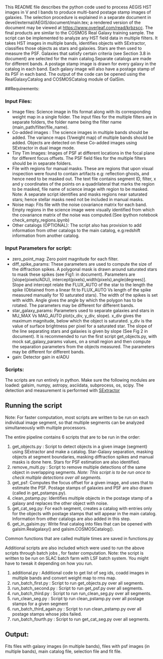 This README file describes the python code used to process AEGIS HST images in V and I bands to produce multi-band postage stamp images of galaxies. The selection procedure is explained in a separate document in devel/external/AEGIS/document/main.tex; a rendered version of the document may be viewed at https://www.overleaf.com/read/krbzscc. 
The final products are similar to the COSMOS Real Galaxy training sample.
The script can be implemented to analyze any HST field data in multiple filters. It takes HST images in multiple bands, identifies objects with SExtractor, classifies those objects as stars and galaxies. Stars are then used to measure the PSF. Galaxies that satisfy certain criteria (see Section 3.8 in document) are selected for the main catalog.Separate catalogs are made for different bands. A postage stamp image is drawn for every galaxy in the catalog in each band. Each galaxy image will also have a postage stamp of its PSF in each band. The output of the code can be opened using the RealGalaxyCatalog and COSMOSCatalog module of GalSim.

##Requirements:
### Input Files:
* Image files: Science image in fits format along with its corresponding weight map in a single folder. The input files for the multiple filters are in separate folders, the folder name being the filter name (main_path/filter/file_name).
* Co-added images : The science images in multiple bands should be added. The variance maps (1/weight map) of multiple bands should be added. Objects are detected on these Co-added images using SExtractor in dual image mode.  
* Tiny Tim Images: Images of PSF at different locations in the focal plane for different focus offsets. The PSF field files for the multiple filters should be in  separate folders.
* File with regions for manual masks. These are regions that upon visual inspection were found to contain artifacts e.g: reflection ghosts, and hence need to be masked out. The text file contains segment ID, filter, x and y coordinates of the points on a quadrilateral that marks the region to be masked, file name of science image with region to be masked. Note: A separate script identifies and masks regions near saturated stars; hence stellar masks need not be included in manual masks.
* Noise map: Fits file with the noise covariance matrix for each band. Empty regions in the science image were visually identified from which the covariance matrix of the noise was computed.(See ipython notebook check_empty_regions.ipynb)
* Other catalogs (OPTIONAL): The script also has provision to add information from other catalogs to the main catalog, e.g:redshift information from another catalog.

### Input Parameters for script:
* zero_point_mag: Zero point magnitude for each filter.
* diff_spike_params: These parameters are used to compute the size of the diffraction spikes. A polygonal mask is drawn around saturated stars to mask these spikes (see Fig1: in document).  Parameters are [slope(pixels/ADU), intercept(pixels),width(pixels),angle(degrees)]. Slope and intercept relate the FLUX_AUTO of the star to the length the spike (Obtained from a linear fit to FLUX_AUTO Vs length of the spike measured manually for 10 saturated stars). The width of the spikes is set with width. Angle gives the angle by which the polygon has to be rotated. The parameters may be different for different bands. 
* star_galaxy_params: Parameters used to separate galaxies and stars in MU_MAX Vs MAG_AUTO plot(x_div, y_div, slope). x_div gives the maximum magnitude, below which the object is saturated. y_div is the value of surface brightness per pixel for a saturated star. The slope of the line separating stars and galaxies is given by slope (See Fig 2 in document). It is recommended to run the first script get_objects.py, with mock sat_galaxy_params values, on a small region and then compute the separation parameters from the objects measured. The parameters may be different for different bands.
* gain: Detector gain in e/ADU 

### Scripts: 
The scripts are run entirely in python. Make sure the following modules are loaded:
galsim, numpy, astropy, asciidata, subprocess, os, scipy.
The detection and measurement is performed with [SExtractor](http://www.astromatic.net/software/sextractor)

## Running the script
Note: For faster computation, most scripts are written to be run on each individual image segment, so that multiple segments can be analyzed simultaneously with multiple processors.

The entire pipeline contains 6 scripts that are to be run in the order:

1. get_objects.py : Script to detect objects in a given image (segment) using SExtractor and make a catalog. Star-Galaxy separation, masking objects at segment boundaries, masking diffraction spikes and manual masks is done here. Stars for PSF estimation are also identified. 
2. remove_multi.py : Script to remove multiple detections of the same object in overlapping segments. *Note: This script is to be run once to check multiple detections over all segments.*
3. get_psf: Computes the focus offset for a given image, and uses that to estimate the PSF. Postage stamps of galaxies and PSF  are also drawn (called in get_pstamps.py).
4. clean_pstamp.py: Identifies multiple objects in the postage stamp of a galaxy and replaces the other object with noise.  
5. get_cat_seg.py: For each segment, creates a catalog with entries only for the objects with postage stamps that will appear in the main catalog. Information from other catalogs are also added in this step.
6. get_in_galsim.py: Write final catalog into files that can be opened with galsim.Realgalaxy() and galsim.COSMOSCatalog().

Common functions that are called multiple times are saved in functions.py

 Additional scripts are also included which were used to run the above scripts through batch jobs , for faster computation. Note: the script is written to be run on SLAC batch farm with LSF batch system. You might have to tweak it depending on how you run.

 1. additional.py : Additional code to get list of seg ids, coadd images in multiple bands and convert weight map to rms map.
 2. run_batch_first.py : Script to run get_objects.py over all segments.
 3. run_batch_second.py : Script to run get_psf.py over all segments.
 4. run_batch_third.py : Script to run run_clean_seg.py  over all segments.
 5. run_clean_seg.py : Script tp run clean_pstamp.py over all postage stamps for a given segment
 6. run_batch_third_again.py : Script to run clean_pstamp.py over all postage stamps whose jobs failed.
 7. run_batch_fourth.py : Script to run get_cat_seg.py  over all segments.




## Output:
Fits files with galaxy images (in multiple bands), files with psf images (in 
multiple bands), main catalog file, selection file and fit file.
